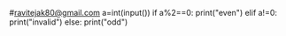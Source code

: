 
#ravitejak80@gmail.com
a=int(input())
if a%2==0:
    print("even")
elif a!=0:
    print("invalid")
else:
    print("odd")
